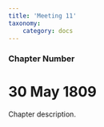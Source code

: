 ```yaml
---
title: 'Meeting 11'
taxonomy:
    category: docs
---
```


### Chapter Number

# 30 May 1809

Chapter description.
